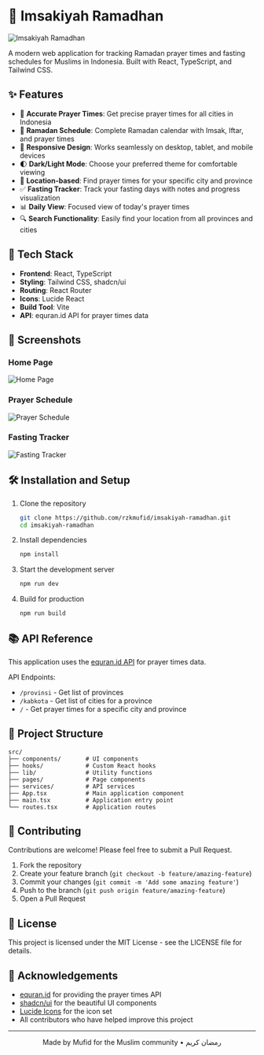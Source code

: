 # 📅 Imsakiyah Ramadhan

![Imsakiyah Ramadhan](https://i.ibb.co/Jt9WBLT/imsakiyah-preview.png)

A modern web application for tracking Ramadan prayer times and fasting schedules for Muslims in Indonesia. Built with React, TypeScript, and Tailwind CSS.

## ✨ Features

- 🕌 **Accurate Prayer Times**: Get precise prayer times for all cities in Indonesia
- 🌙 **Ramadan Schedule**: Complete Ramadan calendar with Imsak, Iftar, and prayer times
- 📱 **Responsive Design**: Works seamlessly on desktop, tablet, and mobile devices
- 🌓 **Dark/Light Mode**: Choose your preferred theme for comfortable viewing
- 📍 **Location-based**: Find prayer times for your specific city and province
- ✅ **Fasting Tracker**: Track your fasting days with notes and progress visualization
- 📊 **Daily View**: Focused view of today's prayer times
- 🔍 **Search Functionality**: Easily find your location from all provinces and cities

## 🚀 Tech Stack

- **Frontend**: React, TypeScript
- **Styling**: Tailwind CSS, shadcn/ui
- **Routing**: React Router
- **Icons**: Lucide React
- **Build Tool**: Vite
- **API**: equran.id API for prayer times data

## 📸 Screenshots

### Home Page
![Home Page](https://i.ibb.co/Jt9WBLT/imsakiyah-preview.png)

### Prayer Schedule
![Prayer Schedule](https://i.ibb.co/Jt9WBLT/imsakiyah-preview.png)

### Fasting Tracker
![Fasting Tracker](https://i.ibb.co/Jt9WBLT/imsakiyah-preview.png)

## 🛠️ Installation and Setup

1. Clone the repository
   ```bash
   git clone https://github.com/rzkmufid/imsakiyah-ramadhan.git
   cd imsakiyah-ramadhan
   ```

2. Install dependencies
   ```bash
   npm install
   ```

3. Start the development server
   ```bash
   npm run dev
   ```

4. Build for production
   ```bash
   npm run build
   ```

## 📚 API Reference

This application uses the [equran.id API](https://equran.id/apidev/imsakiyah) for prayer times data.

API Endpoints:
- `/provinsi` - Get list of provinces
- `/kabkota` - Get list of cities for a province
- `/` - Get prayer times for a specific city and province

## 🧩 Project Structure

```
src/
├── components/       # UI components
├── hooks/            # Custom React hooks
├── lib/              # Utility functions
├── pages/            # Page components
├── services/         # API services
├── App.tsx           # Main application component
├── main.tsx          # Application entry point
└── routes.tsx        # Application routes
```

## 🤝 Contributing

Contributions are welcome! Please feel free to submit a Pull Request.

1. Fork the repository
2. Create your feature branch (`git checkout -b feature/amazing-feature`)
3. Commit your changes (`git commit -m 'Add some amazing feature'`)
4. Push to the branch (`git push origin feature/amazing-feature`)
5. Open a Pull Request

## 📄 License

This project is licensed under the MIT License - see the LICENSE file for details.

## 🙏 Acknowledgements

- [equran.id](https://equran.id) for providing the prayer times API
- [shadcn/ui](https://ui.shadcn.com) for the beautiful UI components
- [Lucide Icons](https://lucide.dev) for the icon set
- All contributors who have helped improve this project

---

<p align="center">Made by Mufid for the Muslim community • رمضان كريم</p>